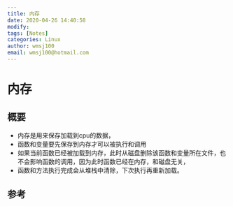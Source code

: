 ```yaml
---
title: 内存
date: 2020-04-26 14:40:58
modify: 
tags: [Notes]
categories: Linux
author: wmsj100
email: wmsj100@hotmail.com
---
```


# 内存

## 概要

- 内存是用来保存加载到cpu的数据，
- 函数和变量要先保存到内存才可以被执行和调用
- 如果当前函数已经被加载到内存，此时从磁盘删除该函数和变量所在文件，也不会影响函数的调用，因为此时函数已经在内存，和磁盘无关，
- 函数和方法执行完成会从堆栈中清除，下次执行再重新加载。

## 参考

